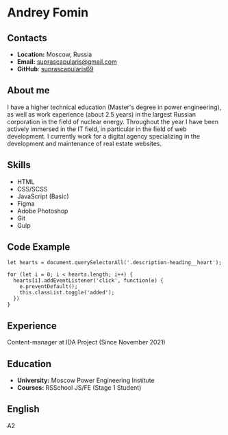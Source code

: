 # Andrey Fomin

## Contacts

* **Location:** Moscow, Russia
* **Email:** suprascapularis@gmail.com
* **GitHub**: [suprascapularis69](https://github.com/suprascapularis69)

## About me

I have a higher technical education (Master's degree in power engineering), as well as work experience (about 2.5 years) in the largest Russian corporation in the field of nuclear energy.
Throughout the year I have been actively immersed in the IT field, in particular in the field of web development. I currently work for a digital agency specializing in the development and maintenance of real estate websites.

## Skills

* HTML
* CSS/SCSS
* JavaScript (Basic)
* Figma
* Adobe Photoshop
* Git
* Gulp

## Code Example

```
let hearts = document.querySelectorAll('.description-heading__heart');

for (let i = 0; i < hearts.length; i++) {
  hearts[i].addEventListener('click', function(e) {
    e.preventDefault();
    this.classList.toggle('added');
  })
}
```

## Experience

Content-manager at IDA Project (Since November 2021)

## Education 

* **University:** Moscow Power Engineering Institute
* **Courses:** RSSchool JS/FE (Stage 1 Student)

## English 

A2